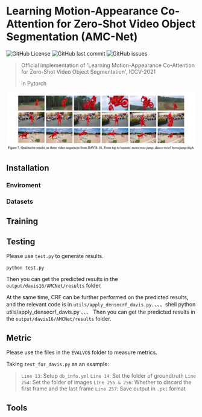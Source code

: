 # Learning Motion-Appearance Co-Attention for Zero-Shot Video Object Segmentation (AMC-Net)

![GitHub License](https://img.shields.io/github/license/isyangshu/DABNet?style=flat-square)
![GitHub last commit](https://img.shields.io/github/last-commit/isyangshu/DABNet?style=flat-square)
![GitHub issues](https://img.shields.io/github/issues/isyangshu/DABNet?style=flat-square)


> Official implementation of 'Learning Motion-Appearance Co-Attention for Zero-Shot Video Object Segmentation', ICCV-2021 
> 
> in Pytorch


![image](Figure&Table/Fig7.png)

## Installation


### Enviroment
### Datasets

## Training


## Testing

Please use `test.py` to generate results.
```shell
python test.py
```
Then you can get the predicted results in the `output/davis16/AMCNet/results` folder.

At the same time, CRF can be further performed on the predicted results, and the relevant code is in `utils/apply_densecrf_davis.py`.
、、、shell
python utils/apply_densecrf_davis.py
、、、
Then you can get the predicted results in the `output/davis16/AMCNet/results` folder.
## Metric

Please use the files in the `EVALVOS` folder to measure metrics.

Taking `test_for_davis.py` as an example:

> `Line 13`: Setup `db_info.yml`
> `Line 14`: Set the folder of groundtruth
> `Line 254`: Set the folder of images
> `Line 255 & 256`: Whether to discard the first frame and the last frame
> `Line 257`: Save output in `.pkl` format

## Tools
